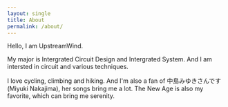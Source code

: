 ```yaml
---
layout: single
title: About
permalink: /about/
---
```

<!-- 
This is the base Jekyll theme. You can find out more info about customizing your Jekyll theme, as well as basic Jekyll usage documentation at [jekyllrb.com](https://jekyllrb.com/)

You can find the source code for Minima at GitHub:
[jekyll][jekyll-organization] /
[minima](https://github.com/jekyll/minima)

You can find the source code for Jekyll at GitHub:
[jekyll][jekyll-organization] /
[jekyll](https://github.com/jekyll/jekyll)


[jekyll-organization]: https://github.com/jekyll 
-->

Hello, I am UpstreamWind.

My major is Intergrated Circuit Design and Intergrated System. And I am intersted in circuit and various techniques. 

I love cycling, climbing and hiking. And I'm also a fan of 中島みゆきさんです(Miyuki Nakajima), her songs bring me a lot. The New Age is also my favorite, which can bring me serenity.